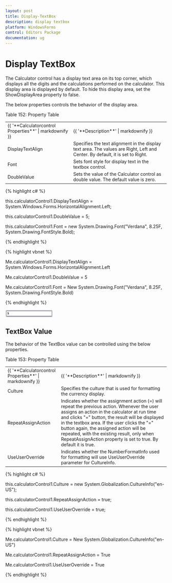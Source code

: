```yaml
---
layout: post
title: Display-TextBox
description: display textbox
platform: WindowsForms
control: Editors Package
documentation: ug
---
```


# Display TextBox

The Calculator control has a display text area on its top corner, which displays all the digits and the calculations performed on the calculator. This display area is displayed by default. To hide this display area, set the ShowDisplayArea property to false. 

The below properties controls the behavior of the display area.

Table 152: Property Table

<table>
<tr>
<td>
{{ '**Calculatorcontrol Properties**' | markdownify }}</td><td>
{{ '**Description**' | markdownify }}</td></tr>
<tr>
<td>
DisplayTextAlign</td><td>
Specifies the text alignment in the display text area. The values are Right, Left and Center. By default, it is set to Right.</td></tr>
<tr>
<td>
Font</td><td>
Sets font style for display text in the textbox control.</td></tr>
<tr>
<td>
DoubleValue</td><td>
Sets the value of the Calculator control as double value. The default value is zero. </td></tr>
</table>


{% highlight c# %}



this.calculatorControl1.DisplayTextAlign = System.Windows.Forms.HorizontalAlignment.Left;

this.calculatorControl1.DoubleValue = 5;

this.calculatorControl1.Font = new System.Drawing.Font("Verdana", 8.25F, System.Drawing.FontStyle.Bold);

{% endhighlight %}

{% highlight vbnet %}



Me.calculatorControl1.DisplayTextAlign = System.Windows.Forms.HorizontalAlignment.Left

Me.calculatorControl1.DoubleValue = 5

Me.calculatorControl1.Font = New System.Drawing.Font("Verdana", 8.25F, System.Drawing.FontStyle.Bold)

{% endhighlight %}

![](Overview_images/Overview_img113.jpeg) 



## TextBox Value

The behavior of the TextBox value can be controlled using the below properties.

Table 153: Property Table

<table>
<tr>
<td>
{{ '**Calculatorcontrol Properties**' | markdownify }}</td><td>
{{ '**Description**' | markdownify }}</td></tr>
<tr>
<td>
Culture</td><td>
Specifies the culture that is used for formatting the currency display.</td></tr>
<tr>
<td>
RepeatAssignAction</td><td>
Indicates whether the assignment action (=) will repeat the previous action. Whenever the user assigns an action in the calculator at run time and clicks "=" button, the result will be displayed in the textbox area. If the user clicks the "=" button again, the assigned action will be repeated, with the existing result, only when RepeatAssignAction property is set to true. By default it is true.</td></tr>
<tr>
<td>
UseUserOverride</td><td>
Indicates whether the NumberFormatInfo used for formatting will use UseUserOverride parameter for CultureInfo.</td></tr>
</table>


{% highlight c# %}



this.calculatorControl1.Culture = new System.Globalization.CultureInfo("en-US");

this.calculatorControl1.RepeatAssignAction = true;

this.calculatorControl1.UseUserOverride = true;

{% endhighlight %}

{% highlight vbnet %}



Me.calculatorControl1.Culture = New System.Globalization.CultureInfo("en-US")

Me.calculatorControl1.RepeatAssignAction = True

Me.calculatorControl1.UseUserOverride = True

{% endhighlight %}












 